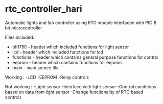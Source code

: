 # rtc_controller_hari
Automatic lights and fan controller using RTC module interfaced with PIC 8 bit microcontroller

Files included:

- bh1750 - header which included functions for light sensor
- lcd - header which included functions for lcd
- functions - header which contains general purpose functions for control
- eeprom - header which contains functions for eeprom
- main - main source file

Working :
-LCD
-EEPROM
-Relay controls

Not working :
-Light sensor
-Interface with light sensor
-Control conditions based on data from light sensor
-Change functionality of RTC based controls
